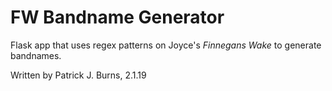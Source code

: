 # FW Bandname Generator
Flask app that uses regex patterns on Joyce's *Finnegans Wake* to generate bandnames.

Written by Patrick J. Burns, 2.1.19